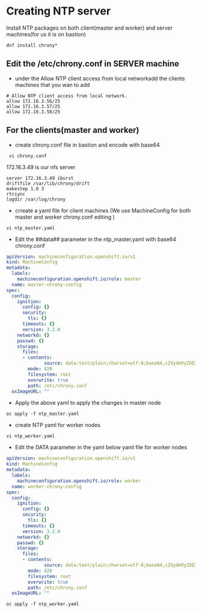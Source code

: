 # Creating NTP server
Install NTP packages on both client(master and worker) and server machines(for us it is on bastion)
```
dnf install chrony*
```
## Edit the /etc/chrony.conf in SERVER machine
- under the Allow NTP client access from local networkadd the clients machines that you wan to add
```
# Allow NTP client access from local network.
allow 172.16.3.56/25
allow 172.16.3.57/25
allow 172.16.3.58/25
```
## For the clients(master and worker)
- create chrony.conf file in bastion and encode with base64
```
 vi chrony.conf
```
172.16.3.49 is our nfs server
```
server 172.16.3.49 iburst
driftfile /var/lib/chrony/drift
makestep 1.0 3
rtcsync
logdir /var/log/chrony
```
- crreate a yaml file for client machines (We use MachineConfig for both master and worker chrony.conf editing )
```
vi ntp_master.yaml
```
- Edit the ##data## parameter in the ntp_master.yaml with base64 chrony.conf
```yaml
apiVersion: machineconfiguration.openshift.io/v1
kind: MachineConfig
metadata:
  labels:
    machineconfiguration.openshift.io/role: master
  name: master-chrony-config
spec:
  config:
    ignition:
      config: {}
      security:
        tls: {}
      timeouts: {}
      version: 3.2.0
    networkd: {}
    passwd: {}
    storage:
      files:
      - contents:
              source: data:text/plain;charset=utf-8;base64,c2VydmVyIDE3Mi4xOS4xOTAuMzcgaWJ1cnN0CnNlcnZlciAxNzIuMTkuMTkwLjM4IGlidXJzdApzZXJ2ZXIgMTcyLjE3LjEzMS4xMCBpYnVyc3QKZHJpZnRmaWxlIC92YXIvbGliL2Nocm9ueS9kcmlmdAptYWtlc3RlcCAxLjAgMwpydGNzeW5jCmxvZ2RpciAvdmFyL2xvZy9jaHJvbnkKCg==
        mode: 420
        filesystem: root
        overwrite: true
        path: /etc/chrony.conf
  osImageURL: ""
```
- Apply the above yaml to apply the changes in master node
```
oc apply -f ntp_master.yaml
```
- create NTP yaml for worker nodes
```
vi ntp_worker.yaml
```
- Edit the DATA parameter in the yaml below yaml file for worker nodes
```yaml
apiVersion: machineconfiguration.openshift.io/v1
kind: MachineConfig
metadata:
  labels:
    machineconfiguration.openshift.io/role: worker
  name: worker-chrony-config
spec:
  config:
    ignition:
      config: {}
      security:
        tls: {}
      timeouts: {}
      version: 3.2.0
    networkd: {}
    passwd: {}
    storage:
      files:
      - contents:
              source: data:text/plain;charset=utf-8;base64,c2VydmVyIDE3Mi4xOS4xOTAuMzcgaWJ1cnN0CnNlcnZlciAxNzIuMTkuMTkwLjM4IGlidXJzdApzZXJ2ZXIgMTcyLjE3LjEzMS4xMCBpYnVyc3QKZHJpZnRmaWxlIC92YXIvbGliL2Nocm9ueS9kcmlmdAptYWtlc3RlcCAxLjAgMwpydGNzeW5jCmxvZ2RpciAvdmFyL2xvZy9jaHJvbnkKCg==
        mode: 420
        filesystem: root
        overwrite: true
        path: /etc/chrony.conf
  osImageURL: ""
```
```
oc apply -f ntp_worker.yaml
```
